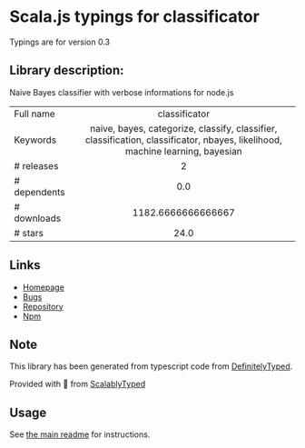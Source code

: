 
# Scala.js typings for classificator

Typings are for version 0.3

## Library description:
Naive Bayes classifier with verbose informations for node.js

|                    |                 |
| ------------------ | :-------------: |
| Full name          | classificator |
| Keywords           | naive, bayes, categorize, classify, classifier, classification, classificator, nbayes, likelihood, machine learning, bayesian |
| # releases         | 2 |
| # dependents       | 0.0 |
| # downloads        | 1182.6666666666667 |
| # stars            | 24.0 |

## Links
- [Homepage](https://github.com/Wozacosta/classificator#readme)
- [Bugs](https://github.com/Wozacosta/classificator/issues)
- [Repository](https://github.com/Wozacosta/classificator)
- [Npm](https://www.npmjs.com/package/classificator)
    


## Note
This library has been generated from typescript code from [DefinitelyTyped](https://definitelytyped.org).

Provided with :purple_heart: from [ScalablyTyped](https://github.com/oyvindberg/ScalablyTyped)

## Usage
See [the main readme](../../readme.md) for instructions.



